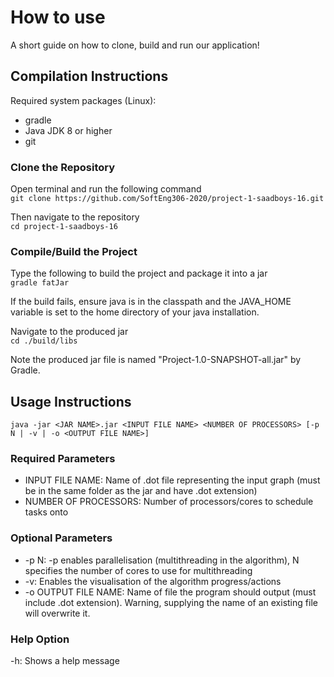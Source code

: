 # How to use

A short guide on how to clone, build and run our application!
 
## Compilation Instructions
Required system packages (Linux):
* gradle
* Java JDK 8 or higher
* git    

### Clone the Repository
Open terminal and run the following command   
`` git clone https://github.com/SoftEng306-2020/project-1-saadboys-16.git ``

Then navigate to the repository   
`` cd project-1-saadboys-16 ``

### Compile/Build the Project   
Type the following to build the project and package it into a jar   
`` gradle fatJar ``

If the build fails, ensure java is in the classpath and the JAVA_HOME variable is set to the home directory of your java installation.   

Navigate to the produced jar   
`` cd ./build/libs ``

Note the produced jar file is named "Project-1.0-SNAPSHOT-all.jar" by Gradle.

## Usage Instructions
`` java -jar <JAR NAME>.jar <INPUT FILE NAME> <NUMBER OF PROCESSORS> [-p N | -v | -o <OUTPUT FILE NAME>] ``    
### Required Parameters        
* INPUT FILE NAME: Name of .dot file representing the input graph (must be in the same folder as the jar and have .dot extension) 
* NUMBER OF PROCESSORS: Number of processors/cores to schedule tasks onto    
### Optional Parameters    
* -p N: -p enables parallelisation (multithreading in the algorithm), N specifies the number of cores to use for multithreading    
* -v: Enables the visualisation of the algorithm progress/actions
* -o OUTPUT FILE NAME: Name of file the program should output (must include .dot extension). Warning, supplying the name of an existing file will overwrite it.    
### Help Option
-h: Shows a help message

